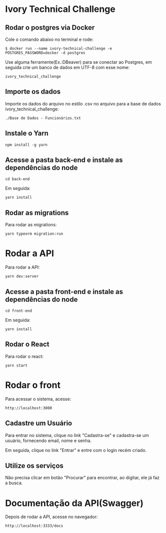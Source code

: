# Ivory Technical Challenge

## Rodar o postgres via Docker

Cole o comando abaixo no terminal e rode:

```
$ docker run --name ivory-technical-challenge -e POSTGRES_PASSWORD=docker -d postgres
```

Use alguma ferramente(Ex.:DBeaver) para se conectar ao Postgres, em seguida crie um banco de dados em UTF-8 com esse nome:

```
ivory_technical_challenge
```

## Importe os dados

Importe os dados do arquivo no estilo .csv no arquivo para a base de dados ivory_technical_challenge:

```
./Base de Dados - Funcionários.txt
```

## Instale o Yarn

```
npm install -g yarn
```

## Acesse a pasta back-end e instale as dependências do node

```
cd back-end
```

Em seguida:

```
yarn install
```

## Rodar as migrations

Para rodar as migrations:

```
yarn typeorm migration:run
```

# Rodar a API

Para rodar a API:

```
yarn dev:server
```

## Acesse a pasta front-end e instale as dependências do node

```
cd front-end
```

Em seguida:

```
yarn install
```

## Rodar o React

Para rodar o react:

```
yarn start
```

# Rodar o front

Para acessar o sistema, acesse:

```
http://localhost:3000
```

## Cadastre um Usuário

Para entrar no sistema, clique no link "Cadastra-se" e cadastra-se um usuário, fornecendo email, nome e senha.

Em seguida, clique no link "Entrar" e entre com o login recém criado.

## Utilize os serviços

Não precisa clicar em botão "Procurar" para encontrar, ao digitar, ele já faz a busca.

# Documentação da API(Swagger)

Depois de rodar a API, acesse no navegador:

```
http://localhost:3333/docs
```
